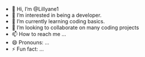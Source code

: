 - 👋 Hi, I’m @Lillyane1
- 👀 I’m interested in being a developer.
- 🌱 I’m currently learning coding basics.
- 💞️ I’m looking to collaborate on many coding projects
- 📫 How to reach me ...
- 😄 Pronouns: ...
- ⚡ Fun fact: ...

<!---
Lillyane1/Lillyane1 is a ✨ special ✨ repository because its `README.md` (this file) appears on your GitHub profile.
You can click the Preview link to take a look at your changes.
--->
